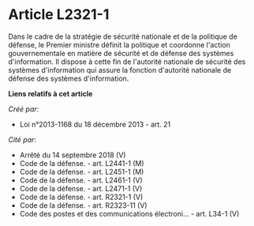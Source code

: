 # Article L2321-1

Dans le cadre de la stratégie de sécurité nationale et de la politique de défense, le Premier ministre définit la politique
et coordonne l'action gouvernementale en matière de sécurité et de défense des systèmes d'information. Il dispose à cette fin
de l'autorité nationale de sécurité des systèmes d'information qui assure la fonction d'autorité nationale de défense des
systèmes d'information.

**Liens relatifs à cet article**

_Créé par_:

  - Loi n°2013-1168 du 18 décembre 2013 - art. 21

_Cité par_:

  - Arrêté du 14 septembre 2018 (V)
  - Code de la défense. - art. L2441-1 (M)
  - Code de la défense. - art. L2451-1 (M)
  - Code de la défense. - art. L2461-1 (V)
  - Code de la défense. - art. L2471-1 (V)
  - Code de la défense. - art. R2321-1 (V)
  - Code de la défense. - art. R2323-11 (V)
  - Code des postes et des communications électroni... - art. L34-1 (V)
